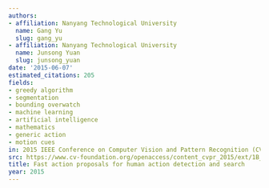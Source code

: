 ```yaml
---
authors:
- affiliation: Nanyang Technological University
  name: Gang Yu
  slug: gang_yu
- affiliation: Nanyang Technological University
  name: Junsong Yuan
  slug: junsong_yuan
date: '2015-06-07'
estimated_citations: 205
fields:
- greedy algorithm
- segmentation
- bounding overwatch
- machine learning
- artificial intelligence
- mathematics
- generic action
- motion cues
in: 2015 IEEE Conference on Computer Vision and Pattern Recognition (CVPR)
src: https://www.cv-foundation.org/openaccess/content_cvpr_2015/ext/1B_021_ext.pdf
title: Fast action proposals for human action detection and search
year: 2015
---
```

